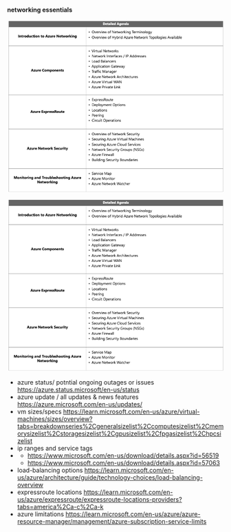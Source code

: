 #### networking essentials 

![1729023807171](image/readme/1729023807171.png)

![1729023807171](image/readme/1729023807171.png)

- azure status/ potntial ongoing outages or issues https://azure.status.microsoft/en-us/status
- azure update / all updates & news features https://azure.microsoft.com/en-us/updates/
- vm sizes/specs https://learn.microsoft.com/en-us/azure/virtual-machines/sizes/overview?tabs=breakdownseries%2Cgeneralsizelist%2Ccomputesizelist%2Cmemorysizelist%2Cstoragesizelist%2Cgpusizelist%2Cfpgasizelist%2Chpcsizelist
- ip ranges and service tags
- - https://www.microsoft.com/en-us/download/details.aspx?id=56519
  - https://www.microsoft.com/en-us/download/details.aspx?id=57063
- load-balancing options https://learn.microsoft.com/en-us/azure/architecture/guide/technology-choices/load-balancing-overview
- expressroute locations https://learn.microsoft.com/en-us/azure/expressroute/expressroute-locations-providers?tabs=america%2Ca-c%2Ca-k
- azure limitations https://learn.microsoft.com/en-us/azure/azure-resource-manager/management/azure-subscription-service-limits
